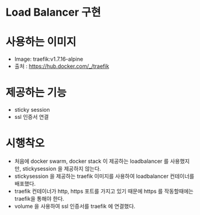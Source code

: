 # Load Balancer 구현

# 사용하는 이미지 
- Image: traefik:v1.7.16-alpine 
- 출처 : https://hub.docker.com/_/traefik

# 제공하는 기능
- sticky session 
- ssl 인증서 연결

# 시행착오
- 처음에 docker swarm, docker stack 이 제공하는 loadbalancer 를 사용했지만, stickysession 을 제공하지 않는다.
- stickysession 을 제공하는 traefik 이미지를 사용하여 loadbalancer 컨테이너를 배포했다.
- traefik 컨테이너가 http, https 포트를 가지고 있기 때문에 https 를 작동할때에는 traefik을 통해야 한다.
- volume 을 사용하여 ssl 인증서를 traefik 에 연결했다.
